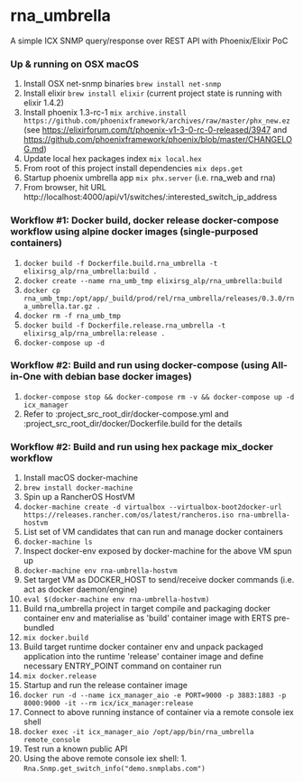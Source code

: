 # rna_umbrella
A simple ICX SNMP query/response over REST API with Phoenix/Elixir PoC

### Up & running on OSX macOS
1. Install OSX net-snmp binaries `brew install net-snmp`
2. Install elixir `brew install elixir` (current project state is running with elixir 1.4.2)
3. Install phoenix 1.3-rc-1 `mix archive.install https://github.com/phoenixframework/archives/raw/master/phx_new.ez` (see https://elixirforum.com/t/phoenix-v1-3-0-rc-0-released/3947 and https://github.com/phoenixframework/phoenix/blob/master/CHANGELOG.md)
4. Update local hex packages index `mix local.hex`
5. From root of this project install dependencies `mix deps.get`
6. Startup phoenix umbrella app `mix phx.server` (i.e. rna_web and rna)
7. From browser, hit URL http://localhost:4000/api/v1/switches/:interested_switch_ip_address

### Workflow #1: Docker build, docker release docker-compose workflow using alpine docker images (single-purposed containers) 
1. `docker build -f Dockerfile.build.rna_umbrella -t elixirsg_alp/rna_umbrella:build .`
2. `docker create --name rna_umb_tmp elixirsg_alp/rna_umbrella:build`
3. `docker cp rna_umb_tmp:/opt/app/_build/prod/rel/rna_umbrella/releases/0.3.0/rna_umbrella.tar.gz .`
4. `docker rm -f rna_umb_tmp`
5. `docker build -f Dockerfile.release.rna_umbrella -t elixirsg_alp/rna_umbrella:release .`
6. `docker-compose up -d`

### Workflow #2: Build and run using docker-compose (using All-in-One with debian base docker images)
1. `docker-compose stop && docker-compose rm -v && docker-compose up -d icx_manager`
2. Refer to :project_src_root_dir/docker-compose.yml and :project_src_root_dir/docker/Dockerfile.build for the details

### Workflow #2: Build and run using hex package mix_docker workflow
1. Install macOS docker-machine
  1. `brew install docker-machine`
2. Spin up a RancherOS HostVM
  1. `docker-machine create -d virtualbox --virtualbox-boot2docker-url https://releases.rancher.com/os/latest/rancheros.iso rna-umbrella-hostvm`
3. List set of VM candidates that can run and manage docker containers
  1. `docker-machine ls`
4. Inspect docker-env exposed by docker-machine for the above VM spun up
  1. `docker-machine env rna-umbrella-hostvm`
5. Set target VM as DOCKER_HOST to send/receive docker commands (i.e. act as docker daemon/engine)
  1. `eval $(docker-machine env rna-umbrella-hostvm)`
6. Build rna_umbrella project in target compile and packaging docker container env and materialise as 'build' container image with ERTS pre-bundled
  1. `mix docker.build`
7. Build target runtime docker container env and unpack packaged application into the runtime 'release' container image and define necessary ENTRY_POINT command on container run
  1. `mix docker.release`
8. Startup and run the release container image
  1. `docker run -d --name icx_manager_aio -e PORT=9000 -p 3883:1883 -p 8000:9000 -it --rm icx/icx_manager:release`
9. Connect to above running instance of container via a remote console iex shell
  1. `docker exec -it icx_manager_aio /opt/app/bin/rna_umbrella remote_console`
10. Test run a known public API
  1. Using the above remote console iex shell:
    1. `Rna.Snmp.get_switch_info("demo.snmplabs.com")`
